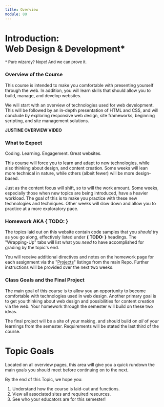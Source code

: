 ```yaml
---
title: Overview
module: 00
---
```


# Introduction: <br /> Web Design & Development*
<p style="font-size: small">* Pure wizardy? Nope! And we can prove it.</p>


### Overview of the Course
This course is intended to make you comfortable with presenting yourself through the web. In addition, you will learn skills that should allow you to build, manage, and develop websites.

We will start with an overview of technologies used for web development. This will be followed by an in-depth presentation of HTML and CSS, and will conclude by exploring responsive web design, site frameworks, beginning scripting, and site management solutions.

**JUSTINE OVERVIEW VIDEO**


### What to Expect
Coding. Learning. Engagement. Great websites.

This course will force you to learn and adapt to new technologies, while also thinking about design, and content creation. Some weeks will lean more technical in nature, while others (albeit fewer) will be more design-based.

Just as the content focus will shift, so to will the work amount. Some weeks, especially those when new topics are being introduced, have a heavier workload. The goal of this is to make you practice with these new technologies and techniques. Other weeks will slow down and allow you to practice at a more exploratory pace.


### Homework AKA { TODO: }
The topics laid out on this website contain code samples that you _should_ try as you go along, effectively listed under **{ TODO: }** headings. The "Wrapping-Up" tabs will list what you _need_ to have accomplished for grading by the topic's end.

You will receive additional directives and notes on the homework page for each assignment via the "[Projects](https://github.com/Media-Ed-Online/intro-web-dev/projects)" listings from the main Repo. Further instructions will be provided over the next two weeks.


### Class Goals and the Final Project
The main goal of this course is to allow you an opportunity to become comfortable with technologies used in web design. Another primary goal is to get you thinking about web design and possibilities for content creation via the web. Your homework through the semester will build on these two ideas.

The final project will be a site of your making, and should build on _all_ of your learnings from the semester. Requirements will be stated the last third of the course.


# Topic Goals
Located on all overview pages, this area will give you a quick rundown the main goals you should meet before continuing on to the next.

By the end of this Topic, we hope you:

1. Understand how the course is laid-out and functions.
2. View all associated sites and required resources.
3. See who your educators are for this semester!

